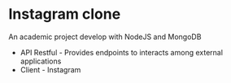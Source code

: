 # Instagram clone

An academic project develop with NodeJS and MongoDB

* API Restful - Provides endpoints to interacts among external applications
* Client - Instagram 